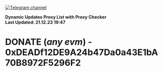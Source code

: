 [![Telegram channel](https://img.shields.io/endpoint?url=https://runkit.io/damiankrawczyk/telegram-badge/branches/master?url=https://t.me/n4z4v0d)](https://t.me/n4z4v0d) 

**Dynamic Updates Proxy List with Proxy Checker**  
**Last Updated: 21.12.23 19:47**

# DONATE (_any evm_) - 0xDEADf12DE9A24b47Da0a43E1bA70B8972F5296F2
